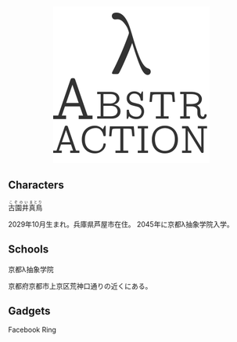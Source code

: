 <p align="center"><img id="logo" src="abstr-logo.png" width="320px" 
height="320px" /></p>

## Characters

<ruby>古園井<rp>(</rp><rt>こぞのい</rt><rp>)</rp></ruby><ruby>真鳥<rp>(</rp><rt>まとり</rt><rp>)</rp></ruby>

2029年10月生まれ。兵庫県芦屋市在住。
2045年に京都λ抽象学院入学。

## Schools

京都λ抽象学院

京都府京都市上京区荒神口通りの近くにある。


## Gadgets

Facebook Ring
